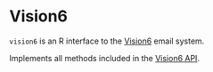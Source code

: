 
Vision6
=======

`vision6` is an R interface to the [Vision6](http://www.vision6.com.au/) email system.

Implements all methods included in the [Vision6 API](http://developers.vision6.com.au/).
